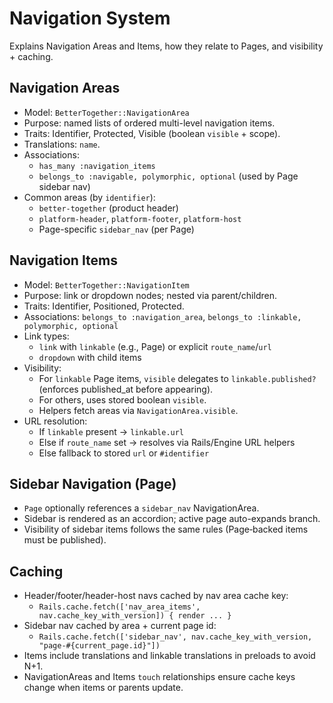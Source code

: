 # Navigation System

Explains Navigation Areas and Items, how they relate to Pages, and visibility + caching.

## Navigation Areas
- Model: `BetterTogether::NavigationArea`
- Purpose: named lists of ordered multi-level navigation items.
- Traits: Identifier, Protected, Visible (boolean `visible` + scope).
- Translations: `name`.
- Associations:
  - `has_many :navigation_items`
  - `belongs_to :navigable, polymorphic, optional` (used by Page sidebar nav)
- Common areas (by `identifier`):
  - `better-together` (product header)
  - `platform-header`, `platform-footer`, `platform-host`
  - Page-specific `sidebar_nav` (per Page)

## Navigation Items
- Model: `BetterTogether::NavigationItem`
- Purpose: link or dropdown nodes; nested via parent/children.
- Traits: Identifier, Positioned, Protected.
- Associations: `belongs_to :navigation_area`, `belongs_to :linkable, polymorphic, optional`
- Link types:
  - `link` with `linkable` (e.g., Page) or explicit `route_name`/`url`
  - `dropdown` with child items
- Visibility:
  - For `linkable` Page items, `visible` delegates to `linkable.published?` (enforces published_at before appearing).
  - For others, uses stored boolean `visible`.
  - Helpers fetch areas via `NavigationArea.visible`.
- URL resolution:
  - If `linkable` present → `linkable.url`
  - Else if `route_name` set → resolves via Rails/Engine URL helpers
  - Else fallback to stored `url` or `#identifier`

## Sidebar Navigation (Page)
- `Page` optionally references a `sidebar_nav` NavigationArea.
- Sidebar is rendered as an accordion; active page auto-expands branch.
- Visibility of sidebar items follows the same rules (Page‐backed items must be published).

## Caching
- Header/footer/header-host navs cached by nav area cache key:
  - `Rails.cache.fetch(['nav_area_items', nav.cache_key_with_version]) { render ... }`
- Sidebar nav cached by area + current page id:
  - `Rails.cache.fetch(['sidebar_nav', nav.cache_key_with_version, "page-#{current_page.id}"])`
- Items include translations and linkable translations in preloads to avoid N+1.
- NavigationAreas and Items `touch` relationships ensure cache keys change when items or parents update.


